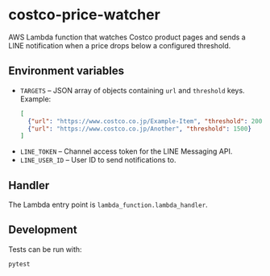 # costco-price-watcher

AWS Lambda function that watches Costco product pages and sends a LINE notification when a price drops below a configured threshold.

## Environment variables

- `TARGETS` – JSON array of objects containing `url` and `threshold` keys. Example:
  ```json
  [
    {"url": "https://www.costco.co.jp/Example-Item", "threshold": 2000},
    {"url": "https://www.costco.co.jp/Another", "threshold": 1500}
  ]
  ```
- `LINE_TOKEN` – Channel access token for the LINE Messaging API.
- `LINE_USER_ID` – User ID to send notifications to.

## Handler

The Lambda entry point is `lambda_function.lambda_handler`.

## Development

Tests can be run with:

```bash
pytest
```
